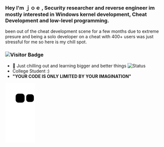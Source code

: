 ### Hey I'm ｊｏｅ , Security researcher and reverse engineer im mostly interested in Windows kernel development, Cheat Development and low-level programming. 
been out of the cheat development scene for a few months due to extreme presure and being a solo developer on a cheat with 400+ users was just stressful for me so here is my chill spot.

### ![Visitor Badge](https://visitor-badge.laobi.icu/badge?page_id=DefaultO.DefaultO)
- 🔭 Just chilling out and learning bigger and better things
![Status](https://github-readme-stats.vercel.app/api?username=Skengdoo&show_icons=true&hide_border=true&count_private=true&theme=buefy)
- College Student :)
- **"YOUR CODE IS ONLY LIMITED BY YOUR IMAGINATION"**



 ![Snake animation](https://github.com/rafaballerini/rafaballerini/blob/output/github-contribution-grid-snake.svg)
